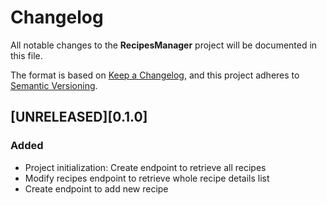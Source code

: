 # Changelog

All notable changes to the **RecipesManager** project will be documented in this file.

The format is based on [Keep a Changelog](https://keepachangelog.com/en/1.0.0/), and this project adheres
to [Semantic Versioning](https://semver.org/spec/v2.0.0.html).

## [UNRELEASED][0.1.0]

### Added

- Project initialization: Create endpoint to retrieve all recipes
- Modify recipes endpoint to retrieve whole recipe details list
- Create endpoint to add new recipe